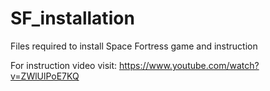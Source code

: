 SF_installation
===============

Files required to install Space Fortress game and instruction

For instruction video visit: https://www.youtube.com/watch?v=ZWlUlPoE7KQ
